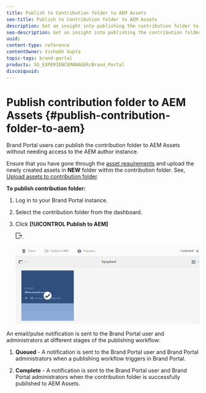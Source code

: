 ```yaml
---
title: Publish to Contribution folder to AEM Assets
seo-title: Publish to Contribution folder to AEM Assets
description: Get an insight into publishing the contribution folder to AEM Assets in Brand Portal.
seo-description: Get an insight into publishing the contribution folder to AEM Assets in Brand Portal.
uuid: 
content-type: reference
contentOwner: Vishabh Gupta
topic-tags: brand-portal
products: SG_EXPERIENCEMANAGER/Brand_Portal
discoiquuid: 
---
```


# Publish contribution folder to AEM Assets {#publish-contribution-folder-to-aem}

Brand Portal users can publish the contribution folder to AEM Assets without needing access to the AEM author instance.

Ensure that you have gone through the [asset requirements](brand-portal-download-asset-requirements.md) and upload the newly created assets in **NEW** folder within the contribution folder. See, [Upload assets to contribution folder](brand-portal-upload-assets-to-contribution-folder.md). 

**To publish contribution folder:**

1. Log in to your Brand Portal instance.
1. Select the contribution folder from the dashboard.
1. Click **[!UICONTROL Publish to AEM]**

   ![](assets/export.png).

   ![](assets/publish-contribution-folder-to-aem.png)

An email/pulse notification is sent to the Brand Portal user and administrators at different stages of the publishing workflow:
1. **Queued** - A notification is sent to the Brand Portal user and Brand Portal administrators when a publishing workflow triggers in Brand Portal.

1. **Complete** - A notification is sent to the Brand Portal user and Brand Portal administrators when the contribution folder is successfully published to AEM Assets.


